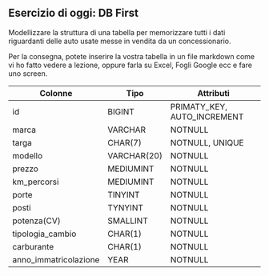 ## Esercizio di oggi: DB First

Modellizzare la struttura di una tabella per memorizzare tutti i dati riguardanti delle auto usate messe in vendita da un concessionario.

Per la consegna, potete inserire la vostra tabella in un file markdown come vi ho fatto vedere a lezione, oppure farla su Excel, Fogli Google ecc e fare uno screen.



Colonne|Tipo|Attributi
---|---|---
id| BIGINT | PRIMATY_KEY, AUTO_INCREMENT
marca| VARCHAR | NOTNULL
targa| CHAR(7) | NOTNULL, UNIQUE
modello| VARCHAR(20) | NOTNULL
prezzo| MEDIUMINT | NOTNULL
km_percorsi| MEDIUMINT | NOTNULL
porte| TINYINT | NOTNULL
posti| TYNYINT | NOTNULL
potenza(CV)| SMALLINT | NOTNULL
tipologia_cambio | CHAR(1) | NOTNULL
carburante| CHAR(1) | NOTNULL
anno_immatricolazione| YEAR | NOTNULL